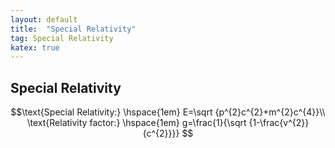 ```yaml
---
layout: default
title:  "Special Relativity"
tag: Special Relativity
katex: true
---
```


## Special Relativity

$$\text{Special Relativity:} \hspace{1em} E=\sqrt {p^{2}c^{2}+m^{2}c^{4}}\\
\text{Relativity factor:} \hspace{1em} g=\frac{1}{\sqrt {1-\frac{v^{2}}{c^{2}}}}
$$











